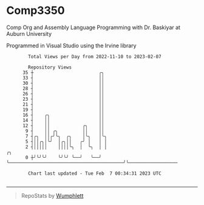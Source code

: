 # Comp3350
Comp Org and Assembly Language Programming with Dr. Baskiyar at Auburn University

Programmed in Visual Studio using the Irvine library

```
        Total Views per Day from 2022-11-10 to 2023-02-07

        Repository Views
      35 ┼                        ╭╮
      33 ┤                        ││
      30 ┤                        ││
      28 ┤                        ││
      26 ┤                        ││
      23 ┤                        ││
      21 ┤                        ││
      19 ┤                        ││
      16 ┤    ╭╮                  ││
      14 ┤    ││                  ││
      12 ┤    ││            ╭╮    ││
       9 ┤    ││ ╭╮         ││    ││
       7 ┤╭╮  ││╭╯╰╮  ╭╮    │╰╮   │╰╮
       5 ┤││╭╮│╰╯  │╭╮││   ╭╯ │   │ │
       2 ┤│││││    ││││╰╮  │  ╰╮  │ │                                          ╭╮
       0 ┼╯╰╯╰╯    ╰╯╰╯ ╰──╯   ╰──╯ ╰──────────────────────────────────────────╯╰──────────────────

        Chart last updated - Tue Feb  7 00:34:31 2023 UTC
        
```

---

> RepoStats by [Wumphlett](https://github.com/Wumphlett)
